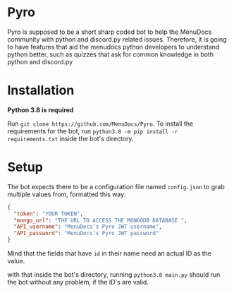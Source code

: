 # Pyro
Pyro is supposed to be a short sharp coded bot to help the MenuDocs community with python and discord.py related issues. Therefore, it is going to have features that aid the menudocs python developers to understand python better, such as quizzes that ask for common knowledge in both python and discord.py

# Installation
**Python 3.8 is required**

Run `git clone https://github.com/MenuDocs/Pyro`.
To install the requirements for the bot, run `python3.8 -m pip install -r requirements.txt` inside the bot's directory.

# Setup
The bot expects there to be a configuration file named `config.json` to grab multiple values from, formatted this way:
```json
{
  "token": "YOUR TOKEN",
  "mongo_url": "THE URL TO ACCESS THE MONGODB DATABASE ",
  "API_username": "MenuDocs's Pyro JWT username",
  "API_password": "MenuDocs's Pyro JWT password"
}
```

Mind that the fields that have `id` in their name need an actual ID as the value.

with that inside the bot's directory, running `python3.8 main.py` should run the bot without any problem, if the ID's are valid.
